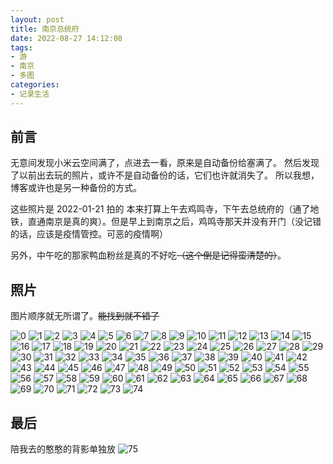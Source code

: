 ```yaml
---
layout: post
title: 南京总统府
date: 2022-08-27 14:12:08
tags:
- 游
- 南京
- 多图
categories:
- 记录生活
---
```


## 前言

无意间发现小米云空间满了，点进去一看，原来是自动备份给塞满了。
然后发现了以前出去玩的照片，或许不是自动备份的话，它们也许就消失了。
所以我想，博客或许也是另一种备份的方式。

这些照片是 2022-01-21 拍的
本来打算上午去鸡鸣寺，下午去总统府的（通了地铁，直通南京是真的爽）。但是早上到南京之后，鸡鸣寺那天并没有开门（没记错的话，应该是疫情管控。可恶的疫情啊）

另外，中午吃的那家鸭血粉丝是真的不好吃~~（这个倒是记得蛮清楚的）~~。

## 照片

图片顺序就无所谓了。~~能找到就不错了~~

![0](https://cooooing.github.io/images/南京总统府/0.jpg)
![1](https://cooooing.github.io/images/南京总统府/1.jpg)
![2](https://cooooing.github.io/images/南京总统府/2.jpg)
![3](https://cooooing.github.io/images/南京总统府/3.jpg)
![4](https://cooooing.github.io/images/南京总统府/4.jpg)
![5](https://cooooing.github.io/images/南京总统府/5.jpg)
![6](https://cooooing.github.io/images/南京总统府/6.jpg)
![7](https://cooooing.github.io/images/南京总统府/7.jpg)
![8](https://cooooing.github.io/images/南京总统府/8.jpg)
![9](https://cooooing.github.io/images/南京总统府/9.jpg)
![10](https://cooooing.github.io/images/南京总统府/10.jpg)
![11](https://cooooing.github.io/images/南京总统府/11.jpg)
![12](https://cooooing.github.io/images/南京总统府/12.jpg)
![13](https://cooooing.github.io/images/南京总统府/13.jpg)
![14](https://cooooing.github.io/images/南京总统府/14.jpg)
![15](https://cooooing.github.io/images/南京总统府/15.jpg)
![16](https://cooooing.github.io/images/南京总统府/16.jpg)
![17](https://cooooing.github.io/images/南京总统府/17.jpg)
![18](https://cooooing.github.io/images/南京总统府/18.jpg)
![19](https://cooooing.github.io/images/南京总统府/19.jpg)
![20](https://cooooing.github.io/images/南京总统府/20.jpg)
![21](https://cooooing.github.io/images/南京总统府/21.jpg)
![22](https://cooooing.github.io/images/南京总统府/22.jpg)
![23](https://cooooing.github.io/images/南京总统府/23.jpg)
![24](https://cooooing.github.io/images/南京总统府/24.jpg)
![25](https://cooooing.github.io/images/南京总统府/25.jpg)
![26](https://cooooing.github.io/images/南京总统府/26.jpg)
![27](https://cooooing.github.io/images/南京总统府/27.jpg)
![28](https://cooooing.github.io/images/南京总统府/28.jpg)
![29](https://cooooing.github.io/images/南京总统府/29.jpg)
![30](https://cooooing.github.io/images/南京总统府/30.jpg)
![31](https://cooooing.github.io/images/南京总统府/31.jpg)
![32](https://cooooing.github.io/images/南京总统府/32.jpg)
![33](https://cooooing.github.io/images/南京总统府/33.jpg)
![34](https://cooooing.github.io/images/南京总统府/34.jpg)
![35](https://cooooing.github.io/images/南京总统府/35.jpg)
![36](https://cooooing.github.io/images/南京总统府/36.jpg)
![37](https://cooooing.github.io/images/南京总统府/37.jpg)
![38](https://cooooing.github.io/images/南京总统府/38.jpg)
![39](https://cooooing.github.io/images/南京总统府/39.jpg)
![40](https://cooooing.github.io/images/南京总统府/40.jpg)
![41](https://cooooing.github.io/images/南京总统府/41.jpg)
![42](https://cooooing.github.io/images/南京总统府/42.jpg)
![43](https://cooooing.github.io/images/南京总统府/43.jpg)
![44](https://cooooing.github.io/images/南京总统府/44.jpg)
![45](https://cooooing.github.io/images/南京总统府/45.jpg)
![46](https://cooooing.github.io/images/南京总统府/46.jpg)
![47](https://cooooing.github.io/images/南京总统府/47.jpg)
![48](https://cooooing.github.io/images/南京总统府/48.jpg)
![49](https://cooooing.github.io/images/南京总统府/49.jpg)
![50](https://cooooing.github.io/images/南京总统府/50.jpg)
![51](https://cooooing.github.io/images/南京总统府/51.jpg)
![52](https://cooooing.github.io/images/南京总统府/52.jpg)
![53](https://cooooing.github.io/images/南京总统府/53.jpg)
![54](https://cooooing.github.io/images/南京总统府/54.jpg)
![55](https://cooooing.github.io/images/南京总统府/55.jpg)
![56](https://cooooing.github.io/images/南京总统府/56.jpg)
![57](https://cooooing.github.io/images/南京总统府/57.jpg)
![58](https://cooooing.github.io/images/南京总统府/58.jpg)
![59](https://cooooing.github.io/images/南京总统府/59.jpg)
![60](https://cooooing.github.io/images/南京总统府/60.jpg)
![61](https://cooooing.github.io/images/南京总统府/61.jpg)
![62](https://cooooing.github.io/images/南京总统府/62.jpg)
![63](https://cooooing.github.io/images/南京总统府/63.jpg)
![64](https://cooooing.github.io/images/南京总统府/64.jpg)
![65](https://cooooing.github.io/images/南京总统府/65.jpg)
![66](https://cooooing.github.io/images/南京总统府/66.jpg)
![67](https://cooooing.github.io/images/南京总统府/67.jpg)
![68](https://cooooing.github.io/images/南京总统府/68.jpg)
![69](https://cooooing.github.io/images/南京总统府/69.jpg)
![70](https://cooooing.github.io/images/南京总统府/70.jpg)
![71](https://cooooing.github.io/images/南京总统府/71.jpg)
![72](https://cooooing.github.io/images/南京总统府/72.jpg)
![73](https://cooooing.github.io/images/南京总统府/73.jpg)
![74](https://cooooing.github.io/images/南京总统府/74.jpg)

## 最后

陪我去的憨憨的背影单独放
![75](https://cooooing.github.io/images/南京总统府/75.jpg)

